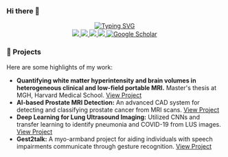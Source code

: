 ### Hi there 👋

<p align="center">
<a href="https://github.com/lasopablo">
    <img src="https://readme-typing-svg.demolab.com?font=Georgia&size=22&duration=1500&pause=10&multiline=true&width=600&height=100&lines=Pablo+Laso;Data+Scientist+%7C+ML+and+DL+Specialist;Master's+thesis+student+at+MGH,+Harvard+Medical+School;." alt="Typing SVG" />

   
    
    
</a>
<br/>
    
<a href="https://lasopablo.github.io">
    <img src="https://img.shields.io/badge/Website-lasopablo.github.io-1f425f?style=flat-square">
</a>
<a href="https://lasopablo.github.io/about">
    <img src="https://img.shields.io/badge/Resume-PDF-critical?style=flat-square&logo=adobe&logoColor=white">
</a>  
<a href="https://www.linkedin.com/in/lasopablo/">
    <img src="https://img.shields.io/badge/-LinkedIn-0077B5?style=flat-square&logo=linkedin&logoColor=white">
</a>
<a href="mailto:plaso@kth.se">
    <img src="https://img.shields.io/badge/-Email-D14836?style=flat-square&logo=gmail&logoColor=white">
</a>
<a href="https://scholar.google.com/citations?user=fg-K6PIAAAAJ&hl=en" target="_blank">
    <img alt='Google Scholar' src='https://img.shields.io/badge/Scholar-4285F4?style=flat&logo=GoogleScholar&logoColor=white'>
</a>
</p>


### 🚀 Projects

Here are some highlights of my work:

- **Quantifying white matter hyperintensity and brain volumes in heterogeneous clinical and low-field portable MRI.** Master's thesis at MGH, Harvard Medical School. [View Project](https://surfer.nmr.mgh.harvard.edu/fswiki/WMH-SynthSeg)
- **AI-based Prostate MRI Detection:** An advanced CAD system for detecting and classifying prostate cancer from MRI scans. [View Project](https://lasopablo.github.io/projects_CAD.html)
- **Deep Learning for Lung Ultrasound Imaging:** Utilized CNNs and transfer learning to identify pneumonia and COVID-19 from LUS images. [View Project](https://github.com/lasopablo/Covid_UltraSound)
- **Gest2talk:** A myo-armband project for aiding individuals with speech impairments communicate through gesture recognition. [View Project](https://github.com/lasopablo/EMG-Gesture-Recognition)

